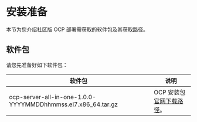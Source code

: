 # 安装准备

本节为您介绍社区版 OCP 部署需获取的软件包及其获取路径。

## 软件包

请您先准备好如下软件包：

|                                                                              软件包                                                                               |                                                                                                                                                                                                                                  说明                                                                                                                                                                                                                                  |
|----------------------------------------------------------------------------------------------------------------------------------------------------------------|----------------------------------------------------------------------------------------------------------------------------------------------------------------------------------------------------------------------------------------------------------------------------------------------------------------------------------------------------------------------------------------------------------------------------------------------------------------------|
| ocp-server-all-in-one-1.0.0-YYYYMMDDhhmmss.el7.x86_64.tar.gz  | OCP 安装包 [官网下载路径](https://open.oceanbase.com/softwareCenter/community)。                                              |
